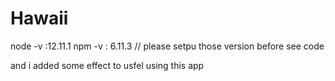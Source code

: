 # Hawaii
node -v :12.11.1
npm -v : 6.11.3 
// please setpu those version before see code

and i added some effect to usfel using this app 
